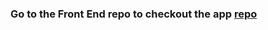 ### Go to the Front End repo to checkout the app [repo](https://github.com/mannysanz715/coding-blog-front)
